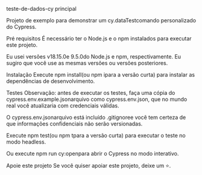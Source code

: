 teste-de-dados-cy
principal

Projeto de exemplo para demonstrar um cy.dataTestcomando personalizado do Cypress.

Pré requisitos
É necessário ter o Node.js e o npm instalados para executar este projeto.

Eu usei versões v18.15.0e 9.5.0do Node.js e npm, respectivamente. Eu sugiro que você use as mesmas versões ou versões posteriores.

Instalação
Execute npm install(ou npm ipara a versão curta) para instalar as dependências de desenvolvimento.

Testes
Observação: antes de executar os testes, faça uma cópia do cypress.env.example.jsonarquivo como cypress.env.json, que no mundo real você atualizaria com credenciais válidas.

O cypress.env.jsonarquivo está incluído .gitignoree você tem certeza de que informações confidenciais não serão versionadas.

Execute npm test(ou npm tpara a versão curta) para executar o teste no modo headless.

Ou execute npm run cy:openpara abrir o Cypress no modo interativo.

Apoie este projeto
Se você quiser apoiar este projeto, deixe um ⭐.